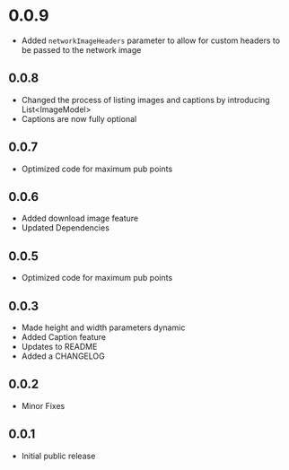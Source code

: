 # 0.0.9

- Added `networkImageHeaders` parameter to allow for custom headers to be passed to the network image

## 0.0.8

- Changed the process of listing images and captions by introducing List\<ImageModel>
- Captions are now fully optional

## 0.0.7

- Optimized code for maximum pub points

## 0.0.6

- Added download image feature
- Updated Dependencies

## 0.0.5

- Optimized code for maximum pub points

## 0.0.3

- Made height and width parameters dynamic
- Added Caption feature
- Updates to README
- Added a CHANGELOG

## 0.0.2

- Minor Fixes

## 0.0.1

- Initial public release
